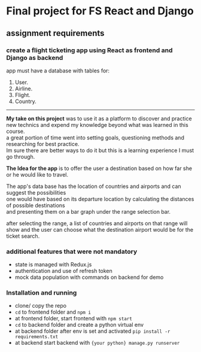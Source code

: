 # Final project for FS React and Django  

## assignment requirements

### create a flight ticketing app using React as frontend and Django as backend  

app must have a database with tables for:  

1. User.  
2. Airline.  
3. Flight.  
4. Country.  

****

**My take on this project** was to use it as a platform to discover and practice new technics and expend my knowledge beyond what was learned in this course.  
a great portion of time went into setting goals, questioning methods and researching for best practice.  
Im sure there are better ways to do it but this is a learning experience I must go through.  

**The Idea for the app** is to offer the user a destination based on how far she or he would like to travel.

The app's data base has the location of countries and airports and can suggest the possibilities  
one would have based on its departure location by calculating the distances of possible destinations  
and presenting them on a bar graph under the range selection bar.  

after selecting the range, a list of countries and airports on that range will show  and the user can choose what the destination airport would be for the ticket search.  

### additional features that were not mandatory

* state is managed with Redux.js
* authentication and use of refresh token
* mock data population with commands on backend for demo

### Installation and running

* clone/ copy the repo  
* `cd` to frontend folder and `npm i`  
* at frontend folder, start frontend with `npm start`
* `cd` to backend folder and create a python virtual env  
* at backend folder after env is set and activated `pip install -r requirements.txt`  
* at backend start backend with `{your python} manage.py runserver`
